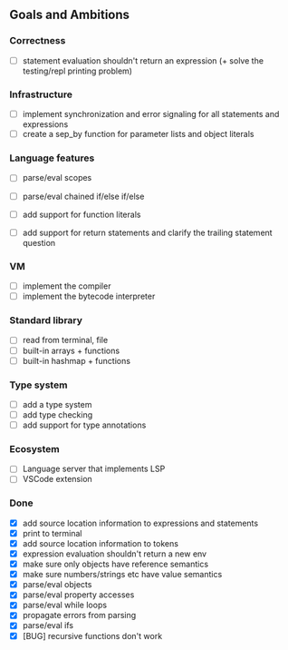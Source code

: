 ## Goals and Ambitions

### Correctness
- [ ] statement evaluation shouldn't return an expression (+ solve the testing/repl printing problem)

### Infrastructure
- [ ] implement synchronization and error signaling for all statements and expressions
- [ ] create a sep_by function for parameter lists and object literals

### Language features
- [ ] parse/eval scopes
- [ ] parse/eval chained if/else if/else

- [ ] add support for function literals
- [ ] add support for return statements and clarify the trailing statement question

### VM
- [ ] implement the compiler
- [ ] implement the bytecode interpreter

### Standard library
- [ ] read from terminal, file
- [ ] built-in arrays + functions
- [ ] built-in hashmap + functions

### Type system
- [ ] add a type system
- [ ] add type checking
- [ ] add support for type annotations

### Ecosystem
- [ ] Language server that implements LSP
- [ ] VSCode extension

### Done
- [x] add source location information to expressions and statements
- [x] print to terminal
- [x] add source location information to tokens
- [x] expression evaluation shouldn't return a new env
- [x] make sure only objects have reference semantics
- [x] make sure numbers/strings etc have value semantics
- [x] parse/eval objects
- [x] parse/eval property accesses
- [x] parse/eval while loops
- [x] propagate errors from parsing
- [x] parse/eval ifs
- [x] [BUG] recursive functions don't work